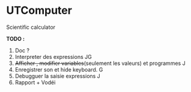 # UTComputer
Scientific calculator

__TODO :__

  1. Doc ?
  2. Interpreter des expressions JG 
  3. ~~Afficher , modifier variables~~(seulement les valeurs) et programmes J 
  4. Enregistrer son et hide keyboard. G
  5. Debugguer la saisie expressions J
  6. Rapport + Vodéi 
  
  
